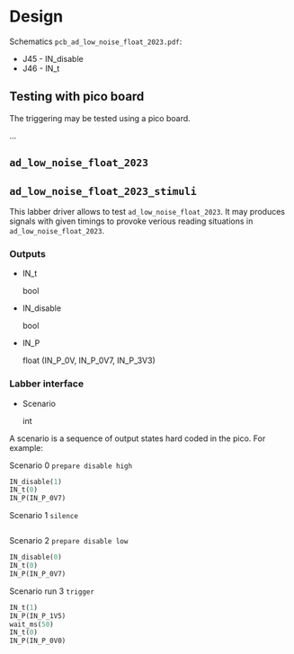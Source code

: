# Design

Schematics `pcb_ad_low_noise_float_2023.pdf`:
* J45 - IN_disable
* J46 - IN_t 

## Testing with pico board

The triggering may be tested using a pico board.

...

## `ad_low_noise_float_2023`

## `ad_low_noise_float_2023_stimuli`

This labber driver allows to test `ad_low_noise_float_2023`.
It may produces signals with given timings to provoke verious reading situations in `ad_low_noise_float_2023`.

### Outputs

* IN_t
  
  bool

* IN_disable
  
  bool

* IN_P
  
  float (IN_P_0V, IN_P_0V7, IN_P_3V3)


### Labber interface

* Scenario
  
  int


A scenario is a sequence of output states hard coded in the pico.
For example:

Scenario 0 `prepare disable high`
```python
IN_disable(1)
IN_t(0)
IN_P(IN_P_0V7)
```

Scenario 1 `silence`
```python
```

Scenario 2 `prepare disable low`
```python
IN_disable(0)
IN_t(0)
IN_P(IN_P_0V7)
```

Scenario run 3 `trigger`

```python
IN_t(1)
IN_P(IN_P_1V5)
wait_ms(50)
IN_t(0)
IN_P(IN_P_0V0)
```


